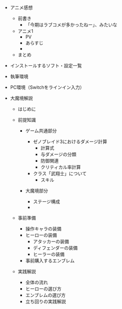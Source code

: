 - アニメ感想
  - 前書き
    - 「今期はラブコメが多かったねー」、みたいな
  - アニメ1
    - PV
    - あらすじ
    - 
  - まとめ

- インストールするソフト・設定一覧

- 執筆環境

- PC環境（Switchをラインイン入力）

- 大魔境解説
  - はじめに

  - 前提知識
    - ゲーム共通部分
      - ゼノブレイド3におけるダメージ計算
        - 計算式
        - 与ダメージの分類
        - 防御関連
        - クリティカル率計算
      - クラス「武翔士」について
        - スキル

    - 大魔境部分
      - ステージ構成
      - 

  - 事前準備
    - 操作キャラの装備
    - ヒーローの装備
      - アタッカーの装備
      - ディフェンダーの装備
      - ヒーラーの装備
    - 事前購入するエンブレム

  - 実践解説
    - 全体の流れ
    - ヒーローの選び方
    - エンブレムの選び方
    - 立ち回りの実践解説
